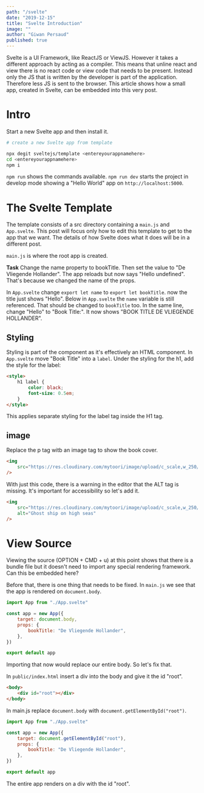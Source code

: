 ```yaml
---
path: "/svelte"
date: "2019-12-15"
title: "Svelte Introduction"
image: ""
author: "Giwan Persaud"
published: true
---
```


Svelte is a UI Framework, like ReactJS or ViewJS. However it takes a different approach by acting as a compiler. This means that unline react and view there is no react code or view code that needs to be present. Instead only the JS that is written by the developer is part of the application. Therefore less JS is sent to the browser.
This article shows how a small app, created in Svelte, can be embedded into this very post.

# Intro

Start a new Svelte app and then install it.

```bash
# create a new Svelte app from template

npx degit sveltejs/template <entereyourappnamehere>
cd <entereyourappnamehere>
npm i
```

`npm run` shows the commands available.
`npm run dev` starts the project in develop mode showing a "Hello World" app on `http://localhost:5000`.

# The Svelte Template

The template consists of a src directory containing a `main.js` and `App.svelte`. This post will focus only how to edit this template to get to the app that we want. The details of how Svelte does what it does will be in a different post.

`main.js` is where the root app is created.

**Task**
Change the name property to bookTitle. Then set the value to "De Vliegende Hollander".
The app reloads but now says "Hello undefined". That's because we changed the name of the props.

In `App.svelte` change `export let name` to `export let bookTitle`.
now the title just shows "Hello". Below in `App.svelte` the `name` variable is still referenced. That should be changed to `bookTitle` too. In the same line, change "Hello" to "Book Title:".
It now shows "BOOK TITLE DE VLIEGENDE HOLLANDER".

## Styling

Styling is part of the component as it's effectively an HTML component. In `App.svelte` move "Book Title" into a `label`. Under the styling for the h1, add the style for the label:

```html
<style>
    h1 label {
        color: black;
        font-size: 0.5em;
    }
</style>
```

This applies separate styling for the label tag inside the H1 tag.

## image

Replace the p tag witb an image tag to show the book cover.

```html
<img
    src="https://res.cloudinary.com/mytoori/image/upload/c_scale,w_250/v1558464997/mytoori/covers/devliegendehollander.jpg"
/>
```

With just this code, there is a warning in the editor that the ALT tag is missing. It's important for accessibility so let's add it.

```html
<img
    src="https://res.cloudinary.com/mytoori/image/upload/c_scale,w_250/v1558464997/mytoori/covers/devliegendehollander.jpg"
    alt="Ghost ship on high seas"
/>
```

# View Source

Viewing the source (OPTION + CMD + u) at this point shows that there is a bundle file but it doesn't need to import any special rendering framework.
Can this be embedded here?

Before that, there is one thing that needs to be fixed. In `main.js` we see that the app is rendered on `document.body`.

```javascript
import App from "./App.svelte"

const app = new App({
    target: document.body,
    props: {
        bookTitle: "De Vliegende Hollander",
    },
})

export default app
```

Importing that now would replace our entire body. So let's fix that.

In `public/index.html` insert a div into the body and give it the id "root".

```html
<body>
    <div id="root"></div>
</body>
```

In main.js replace `document.body` with `document.getElementById("root")`.

```javascript
import App from "./App.svelte"

const app = new App({
    target: document.getElementById("root"),
    props: {
        bookTitle: "De Vliegende Hollander",
    },
})

export default app
```

The entire app renders on a div with the id "root".
